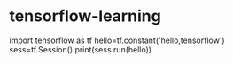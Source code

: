 # tensorflow-learning
import tensorflow as tf
hello=tf.constant('hello,tensorflow')
sess=tf.Session()
print(sess.run(hello))
